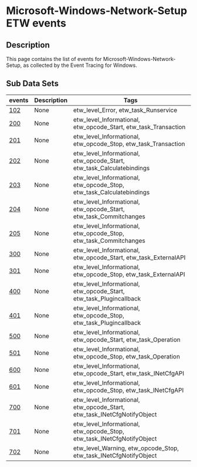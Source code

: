 # Microsoft-Windows-Network-Setup ETW events

## Description
This page contains the list of events for Microsoft-Windows-Network-Setup, as collected by the Event Tracing for Windows.

## Sub Data Sets
|events|Description|Tags|
|---|---|---|
|[102](events/event-102.md)|None|etw_level_Error, etw_task_Runservice|
|[200](events/event-200.md)|None|etw_level_Informational, etw_opcode_Start, etw_task_Transaction|
|[201](events/event-201.md)|None|etw_level_Informational, etw_opcode_Stop, etw_task_Transaction|
|[202](events/event-202.md)|None|etw_level_Informational, etw_opcode_Start, etw_task_Calculatebindings|
|[203](events/event-203.md)|None|etw_level_Informational, etw_opcode_Stop, etw_task_Calculatebindings|
|[204](events/event-204.md)|None|etw_level_Informational, etw_opcode_Start, etw_task_Commitchanges|
|[205](events/event-205.md)|None|etw_level_Informational, etw_opcode_Stop, etw_task_Commitchanges|
|[300](events/event-300.md)|None|etw_level_Informational, etw_opcode_Start, etw_task_ExternalAPI|
|[301](events/event-301.md)|None|etw_level_Informational, etw_opcode_Stop, etw_task_ExternalAPI|
|[400](events/event-400.md)|None|etw_level_Informational, etw_opcode_Start, etw_task_Plugincallback|
|[401](events/event-401.md)|None|etw_level_Informational, etw_opcode_Stop, etw_task_Plugincallback|
|[500](events/event-500.md)|None|etw_level_Informational, etw_opcode_Start, etw_task_Operation|
|[501](events/event-501.md)|None|etw_level_Informational, etw_opcode_Stop, etw_task_Operation|
|[600](events/event-600.md)|None|etw_level_Informational, etw_opcode_Start, etw_task_INetCfgAPI|
|[601](events/event-601.md)|None|etw_level_Informational, etw_opcode_Stop, etw_task_INetCfgAPI|
|[700](events/event-700.md)|None|etw_level_Informational, etw_opcode_Start, etw_task_INetCfgNotifyObject|
|[701](events/event-701.md)|None|etw_level_Informational, etw_opcode_Stop, etw_task_INetCfgNotifyObject|
|[702](events/event-702.md)|None|etw_level_Warning, etw_opcode_Stop, etw_task_INetCfgNotifyObject|
